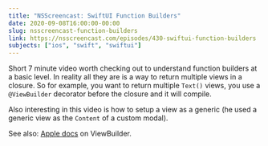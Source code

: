 ```yaml
---
title: "NSScreencast: SwiftUI Function Builders"
date: 2020-09-08T16:00:00-00:00
slug: nsscreencast-function-builders
link: https://nsscreencast.com/episodes/430-swiftui-function-builders
subjects: ["ios", "swift", "swiftui"]
---
```


Short 7 minute video worth checking out to understand function builders at a basic level. In reality all they are is a way to return multiple views in a closure. So for example, you want to return multiple `Text()` views, you use a `@ViewBuilder` decorator before the closure and it will compile.

Also interesting in this video is how to setup a view as a generic (he used a generic view as the `Content` of a custom modal).

See also: [Apple docs](https://developer.apple.com/documentation/swiftui/viewbuilder) on ViewBuilder.